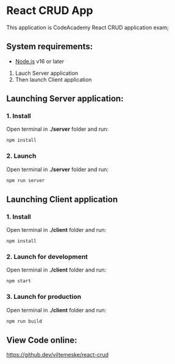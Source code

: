 # React CRUD App
This application is CodeAcademy React CRUD application exam;

## System requirements:
* [Node.js](https://nodejs.org/en/) v16 or later
  
1. Lauch Server application
2. Then launch Client application


## Launching Server application:

### 1. Install
Open terminal in __./server__ folder and run: 

```bash
npm install
```

### 2. Launch
Open terminal in __./server__ folder and run:
```bash
npm run server
``` 
</div>

## Launching Client application

### 1. Install
Open terminal in __./client__ folder and run:
```bash
npm install
```

###  2. Launch for development
Open terminal in __./client__ folder and run:
```bash
npm start
```

### 3. Launch for production
Open terminal in __./client__ folder and run:
```bash
npm run build
```
</div>


## View Code online:
https://github.dev/viltemeske/react-crud

